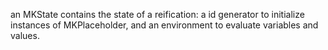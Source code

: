 an MKState contains the state of a reification: a id generator to initialize instances of MKPlaceholder, and an environment to evaluate variables and values.
